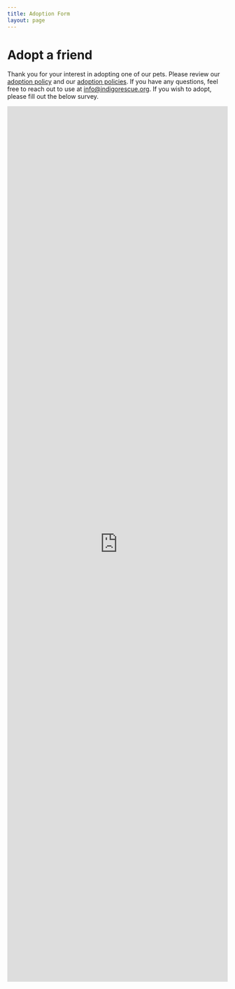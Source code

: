 ```yaml
---
title: Adoption Form
layout: page
---
```


# Adopt a friend

Thank you for your interest in adopting one of our pets. Please review our [adoption policy](../adoption_philosophy) and our [adoption policies](../adoption_policy). If you have any questions, feel free to reach out to use at [info@indigorescue.org](mailto:info@indigorescue.org). If you wish to adopt, please fill out the below survey.

<embed src="https://blocksurvey.io/survey/16TGPprJAdcnwmyB69NxokVckjQxkZGYxu/cb97cfc1-71e8-4b1e-8d70-663f52ad3b32" style="width:100%; height:50vh;">
